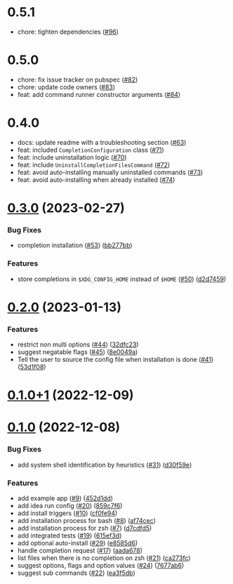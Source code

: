 # 0.5.1

- chore: tighten dependencies ([#96](https://github.com/VeryGoodOpenSource/cli_completion/pull/96))

# 0.5.0

- chore: fix issue tracker on pubspec ([#82](https://github.com/VeryGoodOpenSource/cli_completion/pull/82))
- chore: update code owners ([#83](https://github.com/VeryGoodOpenSource/cli_completion/pull/83))
- feat: add command runner constructor arguments ([#84](https://github.com/VeryGoodOpenSource/cli_completion/pull/84))

# 0.4.0

- docs: update readme with a troubleshooting section ([#63](https://github.com/VeryGoodOpenSource/cli_completion/pull/63))
- feat: included `CompletionConfiguration` class ([#71](https://github.com/VeryGoodOpenSource/cli_completion/pull/71))
- feat: include uninstallation logic ([#70](https://github.com/VeryGoodOpenSource/cli_completion/pull/70))
- feat: include `UninstallCompletionFilesCommand` ([#72](https://github.com/VeryGoodOpenSource/cli_completion/pull/72))
- feat: avoid auto-installing manually uninstalled commands ([#73](https://github.com/VeryGoodOpenSource/cli_completion/pull/73))
- feat: avoid auto-installing when already installed ([#74](https://github.com/VeryGoodOpenSource/cli_completion/pull/74))

# [0.3.0](https://github.com/VeryGoodOpenSource/cli_completion/compare/v0.2.0...v0.3.0) (2023-02-27)

### Bug Fixes

- completion installation ([#53](https://github.com/VeryGoodOpenSource/cli_completion/issues/53)) ([bb277bb](https://github.com/VeryGoodOpenSource/cli_completion/commit/bb277bbf802f2d397055c753377373022d24818a))

### Features

- store completions in `$XDG_CONFIG_HOME` instead of `$HOME` ([#50](https://github.com/VeryGoodOpenSource/cli_completion/issues/50)) ([d2d7459](https://github.com/VeryGoodOpenSource/cli_completion/commit/d2d74597fc144961c784f4285de5f68122942e05))

# [0.2.0](https://github.com/VeryGoodOpenSource/cli_completion/compare/v0.1.0+1...v0.2.0) (2023-01-13)

### Features

- restrict non multi options ([#44](https://github.com/VeryGoodOpenSource/cli_completion/issues/44)) ([32dfc23](https://github.com/VeryGoodOpenSource/cli_completion/commit/32dfc23dedfa48cad2dc8fc9db5f7136fed46243))
- suggest negatable flags ([#45](https://github.com/VeryGoodOpenSource/cli_completion/issues/45)) ([8e0049a](https://github.com/VeryGoodOpenSource/cli_completion/commit/8e0049af3801ed6bedbe52851fc1262c112d6a91))
- Tell the user to source the config file when installation is done ([#41](https://github.com/VeryGoodOpenSource/cli_completion/issues/41)) ([53d1f08](https://github.com/VeryGoodOpenSource/cli_completion/commit/53d1f08fe0aea38d8fa22964db1806046f1adcef))

# [0.1.0+1](https://github.com/VeryGoodOpenSource/cli_completion/compare/v0.1.0...v0.1.0+1) (2022-12-09)

# [0.1.0](https://github.com/VeryGoodOpenSource/cli_completion/compare/d7cdfd51b923d2d5720864b228678749f3010fb8...v0.1.0) (2022-12-08)

### Bug Fixes

- add system shell identification by heuristics ([#31](https://github.com/VeryGoodOpenSource/cli_completion/issues/31)) ([d30f59e](https://github.com/VeryGoodOpenSource/cli_completion/commit/d30f59e677bfd3a8a9f307ce33123e9a96b25644))

### Features

- add example app ([#9](https://github.com/VeryGoodOpenSource/cli_completion/issues/9)) ([452d1dd](https://github.com/VeryGoodOpenSource/cli_completion/commit/452d1dd0ec7e17711e4586d5763b0d498dfc8505))
- add idea run config ([#20](https://github.com/VeryGoodOpenSource/cli_completion/issues/20)) ([859c7f6](https://github.com/VeryGoodOpenSource/cli_completion/commit/859c7f66e43d962558ee412212b2acd6ed28b71e))
- add install triggers ([#10](https://github.com/VeryGoodOpenSource/cli_completion/issues/10)) ([cf0fe94](https://github.com/VeryGoodOpenSource/cli_completion/commit/cf0fe94cf648825cce063c5068bc39586f3b9e88))
- add installation process for bash ([#8](https://github.com/VeryGoodOpenSource/cli_completion/issues/8)) ([af74cec](https://github.com/VeryGoodOpenSource/cli_completion/commit/af74cec6dbbad75858adf819e599c2c9ff4c2f42))
- add installation process for zsh ([#7](https://github.com/VeryGoodOpenSource/cli_completion/issues/7)) ([d7cdfd5](https://github.com/VeryGoodOpenSource/cli_completion/commit/d7cdfd51b923d2d5720864b228678749f3010fb8))
- add integrated tests ([#19](https://github.com/VeryGoodOpenSource/cli_completion/issues/19)) ([615ef3d](https://github.com/VeryGoodOpenSource/cli_completion/commit/615ef3dbda6cfe4c61236ee61e3e49657b5e3c6e))
- add optional auto-install ([#29](https://github.com/VeryGoodOpenSource/cli_completion/issues/29)) ([e8585d6](https://github.com/VeryGoodOpenSource/cli_completion/commit/e8585d6e4d110d038dcffd82b9cf40d097e25785))
- handle completion request ([#17](https://github.com/VeryGoodOpenSource/cli_completion/issues/17)) ([aada678](https://github.com/VeryGoodOpenSource/cli_completion/commit/aada678e5cd009e304ab1712bfa0e45d9e5d1ce5))
- list files when there is no completion on zsh ([#21](https://github.com/VeryGoodOpenSource/cli_completion/issues/21)) ([ca273fc](https://github.com/VeryGoodOpenSource/cli_completion/commit/ca273fc1d3b8cab7c91e55e50f5b9bd4db4b2a96))
- suggest options, flags and option values ([#24](https://github.com/VeryGoodOpenSource/cli_completion/issues/24)) ([7677ab6](https://github.com/VeryGoodOpenSource/cli_completion/commit/7677ab6497a97c972ce7ce89d4af7731e296aea3))
- suggest sub commands ([#22](https://github.com/VeryGoodOpenSource/cli_completion/issues/22)) ([ea3f5db](https://github.com/VeryGoodOpenSource/cli_completion/commit/ea3f5dbf9c734e33a04a719687552055ec790f4b))
